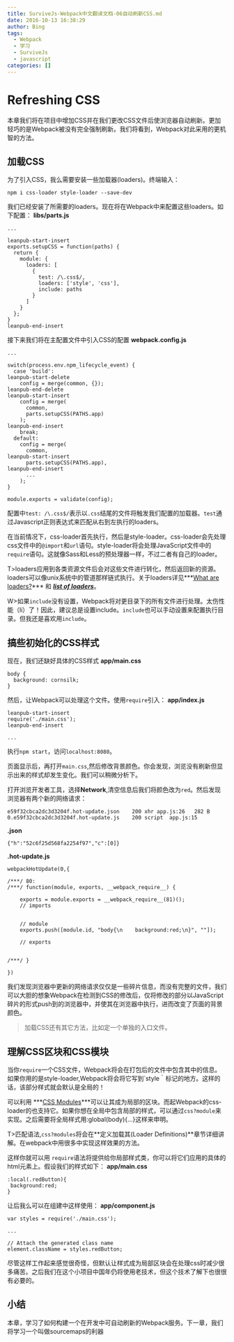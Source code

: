 ```yaml
---
title: SurviveJs-Webpack中文翻译文档-06自动刷新CSS.md
date: 2016-10-13 16:38:29
author: Bing
tags:
  - Webpack
  - 学习
  - SurviveJs
  - javascript
categories: []
---
```


# Refreshing CSS
本章我们将在项目中增加CSS并在我们更改CSS文件后使浏览器自动刷新。更加轻巧的是Webpack被没有完全强制刷新。我们将看到，Webpack对此采用的更机智的方法。

## 加载CSS
为了引入CSS，我么需要安装一些加载器(loaders)。终端输入：
```
npm i css-loader style-loader --save-dev
```
我们已经安装了所需要的loaders。现在将在Webpack中来配置这些loaders。如下配置：
**libs/parts.js**
```
...

leanpub-start-insert
exports.setupCSS = function(paths) {
  return {
    module: {
      loaders: [
        {
          test: /\.css$/,
          loaders: ['style', 'css'],
          include: paths
        }
      ]
    }
  };
}
leanpub-end-insert
```
接下来我们将在主配置文件中引入CSS的配置
**webpack.config.js**
```
...

switch(process.env.npm_lifecycle_event) {
  case 'build':
leanpub-start-delete
    config = merge(common, {});
leanpub-end-delete
leanpub-start-insert
    config = merge(
      common,
      parts.setupCSS(PATHS.app)
    );
leanpub-end-insert
    break;
  default:
    config = merge(
      common,
leanpub-start-insert
      parts.setupCSS(PATHS.app),
leanpub-end-insert
      ...
    );
}

module.exports = validate(config);
```
配置中`test: /\.css$/`表示以`.css`结尾的文件将触发我们配置的加载器。`test`通过Javascript正则表达式来匹配从右到左执行的loaders。

在当前情况下，css-loader首先执行，然后是style-loader。css-loader会先处理css文件中的`@import`和`url`语句。style-loader将会处理JavaScript文件中的`require`语句。这就像Sass和Less的预处理器一样，不过二者有自己的loader。

T>loaders应用到各类资源文件后会对这些文件进行转化，然后返回新的资源。loaders可以像unix系统中的管道那样链式执行。关于loaders详见***[What are loaders?](http://webpack.github.io/docs/using-loaders.html)*** 和 ***[list of loaders](http://webpack.github.io/docs/list-of-loaders.html)***。

W>如果`include`没有设置，Webpack将对更目录下的所有文件进行处理。太伤性能（li）了！因此，建议总是设置include。`include`也可以手动设置来配置执行目录。但我还是喜欢用`include`。

## 搞些初始化的CSS样式
现在，我们还缺好具体的CSS样式
**app/main.css**
```
body {
  background: cornsilk;
}
```
然后，让Webpack可以处理这个文件。使用`require`引入：
**app/index.js**
```
leanpub-start-insert
require('./main.css');
leanpub-end-insert

...
```
执行`npm start`，访问`localhost:8080`。

页面显示后，再打开`main.css`,然后修改背景颜色。你会发现，浏览没有刷新但显示出来的样式却发生变化。我们可以稍微分析下。

打开浏览开发者工具，选择**Network**,清空信息后我们将颜色改为`red`。然后发现浏览器有两个新的网络请求：
```
e59f32cbca2dc3d3204f.hot-update.json	200	xhr	app.js:26	282 B
0.e59f32cbca2dc3d3204f.hot-update.js    200	script	app.js:15
```
**.json**
```
{"h":"52c6f25d568fa2254f97","c":[0]}
```
**.hot-update.js**
```
webpackHotUpdate(0,{

/***/ 80:
/***/ function(module, exports, __webpack_require__) {

	exports = module.exports = __webpack_require__(81)();
	// imports


	// module
	exports.push([module.id, "body{\n    background:red;\n}", ""]);

	// exports


/***/ }

})
```
我们发现浏览器中更新的网络请求仅仅是一些碎片信息，而没有完整的文件，我们可以大胆的想象Webpack在检测到CSS的修改后，仅将修改的部分以JavaScript碎片的形式push到的浏览器中，并使其在浏览器中执行，进而改变了页面的背景颜色。

>加载CSS还有其它方法，比如定一个单独的入口文件。

## 理解CSS区块和CSS模块
当你`require`一个CSS文件，Webpack将会在打包后的文件中包含其中的信息。如果你用的是style-loader,Webpack将会将它写到`style｀标记的地方。这样的话，该部分样式就会默认是全局的！

可以利用 ***[CSS Modules](https://github.com/css-modules/css-modules)***可以让其成为局部的区块。而起Webpack的css-loader的也支持它。如果你想在全局中包含局部的样式，可以通过`css?module`来实现。之后需要将全局样式用:global(body){...}这样来申明。

T>匹配语法,`css?modules`将会在**定义加载其(Loader Definitions)**章节详细讲解。在webpack中用很多中实现这样效果的方法。

这样你就可以用 `require`语法将提供给你局部样式类，你可以将它们应用的具体的html元素上。假设我们的样式如下：
**app/main.css**
```
:local(.redButton){
 background:red;
}
```
让后我么可以在组建中这样使用：
**app/component.js**
```
var styles = require('./main.css');

...

// Attach the generated class name
element.className = styles.redButton;
```
尽管这样工作起来感觉很奇怪，但默认让样式成为局部区块会在处理css时减少很多痛苦。之后我们在这个小项目中国年仍将使用老技术，但这个技术了解下也很很有必要的。

## 小结
本章，学习了如何构建一个在开发中可自动刷新的Webpack服务。下一章，我们将学习一个叫做sourcemaps的利器


































